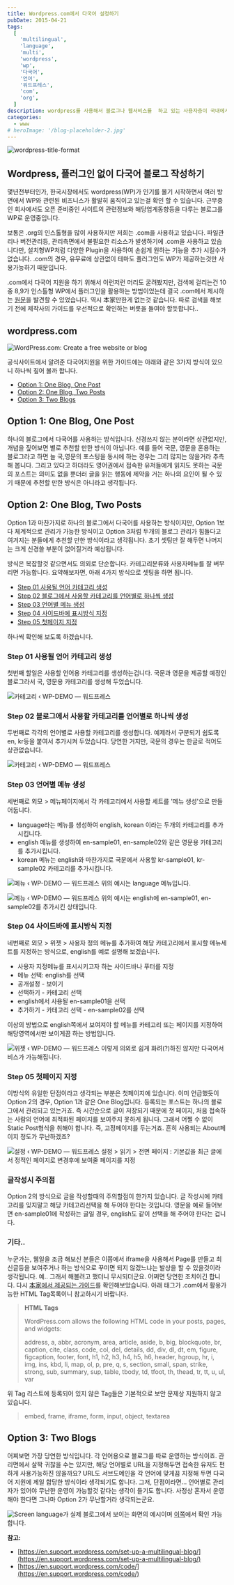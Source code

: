 ```yaml
---
title: Wordpress.com에서 다국어 설정하기
pubDate: 2015-04-21
tags:
  [
    'multilingual',
    'language',
    'multi',
    'wordpress',
    'wp',
    '다국어',
    '언어',
    '워드프레스',
    'com',
    'org',
  ]
description: wordpress를 사용해서 블로그나 웹서비스를  하고 있는 사용자층이 국내에서도 많아지고 있는 요즘, 기본으로 제공되는 위젯이 아니면 무조건 유료를 사용해야 하는 wordpress.com에서 별도 플러그인을 사용하지 않고 카테고리와 메뉴를 활용하여 다국어 서비스를 위한 설정방법을 알아봤습니다.
categories:
  - www
# heroImage: '/blog-placeholder-2.jpg'
---
```


![wordpress-title-format](https://farm9.staticflickr.com/8694/17086506702_ff1794cc84_o.jpg)

## Wordpress, 플러그인 없이 다국어 블로그 작성하기

몇년전부터인가, 한국시장에서도 wordpress(WP)가 인기를 몰기 시작하면서 여러 방면에서 WP와 관련된 비즈니스가 활발히 움직이고 있는걸 확인 할 수 있습니다. 근무중인 회사에서도 오픈 준비중인 사이트의 관련정보와 해당업계동향등을 다루는 블로그를 WP로 운영중입니다.

보통은 .org의 인스톨형을 많이 사용하지만 저희는 .com을 사용하고 있습니다. 파일관리나 버전관리등, 관리측면에서 불필요한 리소스가 발생하기에 .com을 사용하고 있습니다만, 설치형WP처럼 다양한 Plugin을 사용하여 손쉽게 원하는 기능을 추가 시킬수가 없습니다. .com의 경우, 유무료에 상관없이 테마도 플러그인도 WP가 제공하는것만 사용가능하기 때문입니다.

.com에서 다국어 지원을 하기 위해서 이런저런 머리도 굴려봤지만, 검색에 걸리는건 10중 8,9가 인스톨형 WP에서 플러그인을 활용하는 방법이었는데 결국 .com에서 제시하는 [원문](https://en.support.wordpress.com/set-up-a-multilingual-blog/)을 발견할 수 있었습니다. 역시 本家만한게 없는것 같습니다. 따로 검색을 해보기 전에 제작사의 가이드를 우선적으로 확인하는 버릇을 들여야 할듯합니다..

## wordpress.com

![WordPress.com: Create a free website or blog](https://farm8.staticflickr.com/7702/17062406666_6bc09bcc1c_o.png)

공식사이트에서 알려준 다국어지원을 위한 가이드에는 아래와 같은 3가지 방식이 있으니 하나씩 짚어 볼까 합니다.

- [Option 1: One Blog, One Post](#Option-1-One-Blog-One-Post)
- [Option 2: One Blog, Two Posts](#Option-2-One-Blog-Two-Posts)
- [Option 3: Two Blogs](#Option-3-Two-Blogs)

## Option 1: One Blog, One Post

하나의 블로그에서 다국어를 사용하는 방식입니다. 신경쓰지 않는 분이라면 상관없지만, 개념을 짚어보면 별로 추천할 만한 방식이 아닙니다.
예를 들어 국문, 영문을 혼용하는 블로그라고 하면 늘 국,영문의 포스팅을 동시에 하는 경우는 그리 많지는 않을거라 추측해 봅니다. 그리고 있다고 하더라도 영어권에서 접속한 유저들에게 읽지도 못하는 국문의 포스트는 의미도 없을 뿐더러 글을 읽는 행동에 제약을 거는 하나의 요인이 될 수 있기 때문에 추천할 만한 방식은 아니라고 생각됩니다.

## Option 2: One Blog, Two Posts

Option 1과 마찬가지로 하나의 블로그에서 다국어를 사용하는 방식이지만, Option 1보다 체계적으로 관리가 가능한 방식이고 Option 3처럼 두개의 블로그 관리가 힘들다고 여겨지는 분들에게 추천할 만한 방식이라고 생각됩니다. 초기 셋팅만 잘 해두면 나머지는 크게 신경쓸 부분이 없어질거라 예상됩니다.

방식은 복잡할것 같으면서도 의외로 단순합니다. 카테고리분류와 사용자메뉴를 잘 버무리면 가능합니다.
요약해보자면, 아래 4가지 방식으로 셋팅을 하면 됩니다.

- [Step 01 사용될 언어 카테고리 생성](#Step-01-사용될-언어-카테고리-생성)
- [Step 02 블로그에서 사용할 카테고리를 언어별로 하나씩 생성](#Step-02-블로그에서-사용할-카테고리를-언어별로-하나씩-생성)
- [Step 03 언어별 메뉴 생성](#Step-03-언어별-메뉴-생성)
- [Step 04 사이드바에 표시방식 지정](#Step-04-사이드바에-표시방식-지정)
- [Step 05 첫페이지 지정](#Step-05-첫페이지-지정)

하나씩 확인해 보도록 하겠습니다.

### Step 01 사용될 언어 카테고리 생성

첫번째 할일은 사용할 언어용 카테고리를 생성하는겁니다.
국문과 영문을 제공할 예정인 블로그라서 국, 영문용 카테고리를 생성해 두었습니다.

![카테고리 ‹ WP-DEMO — 워드프레스](https://farm8.staticflickr.com/7648/16968481808_72183ab2f2_o.png)

### Step 02 블로그에서 사용할 카테고리를 언어별로 하나씩 생성

두번째로 각각의 언어별로 사용할 카테고리를 생성합니다.
예제라서 구분되기 쉽도록 en, kr등을 붙여서 추가시켜 두었습니다. 당연한 거지만, 국문의 경우는 한글로 적어도 상관없습니다.

![카테고리 ‹ WP-DEMO — 워드프레스](https://farm9.staticflickr.com/8708/16536100213_8c89877b7e_o.png)

### Step 03 언어별 메뉴 생성

세번째로 외모 &gt; 메뉴페이지에서 각 카테고리에서 사용할 세트를 '메뉴 생성'으로 만들어둡니다.

- language라는 메뉴를 생성하여 english, korean 이라는 두개의 카테고리를 추가시킵니다.
- english 메뉴를 생성하여 en-sample01, en-sample02와 같은 영문용 카테고리를 추가시킵니다.
- korean 메뉴는 english와 마찬가지로 국문에서 사용할 kr-sample01, kr-sample02 카테고리를 추가시킵니다.

![메뉴 ‹ WP-DEMO — 워드프레스](https://farm8.staticflickr.com/7708/16968481908_3f14851d56_o.png)
위의 예시는 language 메뉴입니다.

![메뉴 ‹ WP-DEMO — 워드프레스](https://farm8.staticflickr.com/7674/17154647482_93ea08a103_o.png)
위의 예시는 english에 en-sample01, en-sample02를 추가시킨 상태입니다.

### Step 04 사이드바에 표시방식 지정

네번째로 외모 &gt; 위젯 &gt; 사용자 정의 메뉴를 추가하여 해당 카테고리에서 표시할 메뉴세트를 지정하는 방식으로, english를 예로 설명해 보겠습니다.

- 사용자 지정메뉴를 표시시키고자 하는 사이드바나 푸터를 지정
- 메뉴 선택: english를 선택
- 공개설정 - 보이기
- 선택하기 - 카테고리 선택
- english에서 사용될 en-sample01을 선택
- 추가하기 - 카테고리 선택 - en-sample02를 선택

이상의 방법으로 english쪽에서 보여져야 할 메뉴를 카테고리 또는 페이지를 지정하여 해당영역에서만 보이게끔 하는 방법입니다.

![위젯 ‹ WP-DEMO — 워드프레스](https://farm9.staticflickr.com/8793/16536100203_96d8115274_o.png)
이렇게 의외로 쉽게 화려(?)하진 않지만 다국어서비스가 가능해집니다.

### Step 05 첫페이지 지정

이방식의 유일한 단점이라고 생각되는 부분은 첫페이지에 있습니다. 이미 언급했듯이 Option 2의 경우, Option 1과 같은 One Blog입니다. 등록되는 포스트는 하나의 블로그에서 관리되고 있는거죠. 즉 시간순으로 글이 저장되기 때문에 첫 페이지, 처음 접속하는 사람의 언어에 최적화된 페이지를 보여주지 못하게 됩니다. 그래서 어쩔 수 없이 Static Post형식을 취해야 합니다. 즉, 고정페이지를 두는거죠. 흔히 사용되는 About페이지 정도가 무난하겠죠?

![설정 ‹ WP-DEMO — 워드프레스](https://farm8.staticflickr.com/7685/16987116850_65dbe3994e_o.png)
설정 &gt; 읽기 &gt; 전면 페이지 : 기본값을 최근 글에서 정적인 페이지로 변경후에 보여줄 페이지를 지정

### 글작성시 주의점

Option 2의 방식으로 글을 작성할때의 주의할점이 한가지 있습니다. 글 작성시에 카테고리를 잊지말고 해당 카테고리선택을 해 두어야 한다는 것입니다. 영문을 예로 들어보면 en-sample01에 작성하는 글일 경우, english도 같이 선택을 해 주어야 한다는 겁니다.

### 기타..

누군가는, 웹일을 조금 해보신 분들은 이쯤에서 iframe을 사용해서 Page를 만들고 최신글등을 보여주거나 하는 방식으로 꾸미면 되지 않겠느냐는 발상을 할 수 있을것이라 생각됩니다. 예.. 그래서 해볼려고 했더니 무시되더군요. 어쩌면 당연한 조치이긴 합니다. 다시 [本家에서 제공되는 가이드](https://en.support.wordpress.com/code/)를 확인해보았습니다. 아래 태그가 .com에서 활용가능한 HTML Tag목록이니 참고하시기 바랍니다.

<blockquote><b>HTML Tags</b>

WordPress.com allows the following HTML code in your posts, pages, and widgets:

address, a, abbr, acronym, area, article, aside, b, big, blockquote, br, caption, cite, class, code, col, del, details, dd, div, dl, dt, em, figure, figcaption, footer, font, h1, h2, h3, h4, h5, h6, header, hgroup, hr, i, img, ins, kbd, li, map, ol, p, pre, q, s, section, small, span, strike, strong, sub, summary, sup, table, tbody, td, tfoot, th, thead, tr, tt, u, ul, var</blockquote>
위 Tag 리스트에 등록되어 있지 않은 Tag들은 기본적으로 보안 문제상 지원하지 않고 있습니다.

<blockquote>embed, frame, iframe, form, input, object, textarea</blockquote>

## Option 3: Two Blogs

어찌보면 가장 당연한 방식입니다. 각 언어용으로 블로그를 따로 운영하는 방식이죠. 관리면에서 살짝 귀찮을 수는 있지만, 해당 언어별로 URL을 지정해두면 접속한 유저도 편하게 사용가능하진 않을까요?
URL도 서브도메인을 각 언어에 맞게끔 지정해 두면 다국어 지원에 제일 합당한 방식이라 생각되기도 합니다. 그저, 단점이라면... 언어별로 관리자가 있어야 무난한 운영이 가능할것 같다는 생각이 들기도 합니다. 사정상 혼자서 운영해야 한다면 그나마 Option 2가 무난할거라 생각되는군요.

![Screen](https://farm9.staticflickr.com/8690/17166298622_1c3fb279db_o.png)
language가 실제 블로그에서 보이는 화면의 예시이며 [이쪽](https://thisisdemosite.wordpress.com/)에서 확인 가능합니다.

**참고:**

- [https://en.support.wordpress.com/set-up-a-multilingual-blog/](https://en.support.wordpress.com/set-up-a-multilingual-blog/)
- [https://en.support.wordpress.com/code/](https://en.support.wordpress.com/code/)
